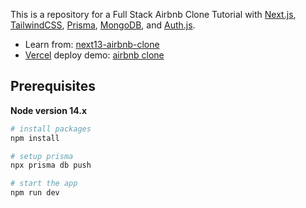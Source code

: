 This is a repository for a Full Stack Airbnb Clone Tutorial with [Next.js](https://nextjs.org/), [TailwindCSS](https://tailwindcss.com/), [Prisma](https://www.prisma.io/), [MongoDB](https://www.mongodb.com/), and [Auth.js](https://authjs.dev/).

- Learn from: [next13-airbnb-clone](https://github.com/AntonioErdeljac/next13-airbnb-clone)
- [Vercel](https://vercel.com/) deploy demo: [airbnb clone](https://air-rent-plum.vercel.app/)

## Prerequisites

**Node version 14.x**

```bash
# install packages
npm install

# setup prisma
npx prisma db push

# start the app
npm run dev
```

